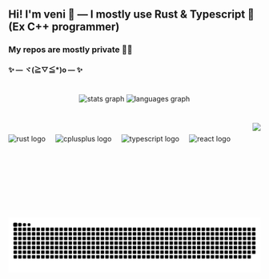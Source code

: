 <br clear="both">

<h2 align="left">Hi! I'm veni 🫠 — I mostly use Rust & Typescript 🦀 (Ex C++ programmer)</h2>
<h3 align="left">My repos are mostly private 👀🔪</h3>
<h4 align="left">✨ — ヾ(≧▽≦*)o — ✨</h4>

###

<br clear="both">

<div align="center">
  <img src="https://github-readme-stats.vercel.app/api?username=v2ny&hide_title=true&hide_rank=false&show_icons=true&include_all_commits=true&count_private=true&disable_animations=false&theme=gruvbox_light&locale=en&hide_border=true" height="150" alt="stats graph"  />
  <img src="https://github-readme-stats.vercel.app/api/top-langs?username=v2ny&locale=en&hide_title=true&layout=compact&card_width=320&langs_count=8&theme=gruvbox_light&hide_border=true&custom_title=This%20is%20my%20~bootiful~%20%E2%9C%A8%20languages%20that%20i%20use" height="150" alt="languages graph"  />
</div>

###

<br clear="both">

<img align="right" height="190" src="https://gifdb.com/images/high/cute-anime-umaru-happy-hug-jc2op6yu2y2pvfxk.gif"  />

###

<div align="left">
  <img src="https://skillicons.dev/icons?i=rust" height="30" alt="rust logo"  />
  <img width="12" />
  <img src="https://cdn.jsdelivr.net/gh/devicons/devicon/icons/cplusplus/cplusplus-original.svg" height="30" alt="cplusplus logo"  />
  <img width="12" />
  <img src="https://cdn.jsdelivr.net/gh/devicons/devicon/icons/typescript/typescript-original.svg" height="30" alt="typescript logo"  />
  <img width="12" />
  <img src="https://cdn.jsdelivr.net/gh/devicons/devicon/icons/react/react-original.svg" height="30" alt="react logo"  />
</div>

###


###

<br clear="both">

<img src="https://raw.githubusercontent.com/v2ny/v2ny/output/snake.svg" alt="Snake animation" />

###
